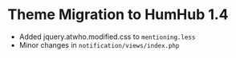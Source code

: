 # Theme Migration to HumHub 1.4

- Added jquery.atwho.modified.css to `mentioning.less`
- Minor changes in `notification/views/index.php`
